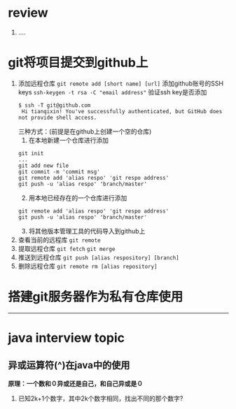 # review
1. ....
# git将项目提交到github上
1. 添加远程仓库
    `git remote add [short name] [url]`
   添加github账号的SSH keys 
   `ssh-keygen -t rsa -C "email address"`
   验证ssh key是否添加
   ```
   $ ssh -T git@github.com
    Hi tianqixin! You've successfully authenticated, but GitHub does not provide shell access.
   ```
   三种方式：(前提是在github上创建一个空的仓库)
   1. 在本地新建一个仓库进行添加
     ```
     git init
     ...
     git add new file
     git commit -m 'commit msg'
     git remote add 'alias respo' 'git respo address'
     git push -u 'alias respo' 'branch/master'
     ```
   2. 用本地已经存在的一个仓库进行添加
     ```
     git remote add 'alias respo' 'git respo address'
     git push -u 'alias respo' 'branch/master'
     ```
   3. 将其他版本管理工具的代码导入到github上
2. 查看当前的远程库
    `git remote`
3. 提取远程仓库
    `git fetch`
    `git merge`
4. 推送到远程仓库
    `git push [alias respository] [branch]`
5. 删除远程仓库
    `git remote rm [alias repository]`
# 搭建git服务器作为私有仓库使用
-----
# java interview topic
## 异或运算符(^)在java中的使用
**原理：一个数和０异或还是自己，和自己异或是０**
1. 已知2k+1个数字，其中2k个数字相同，找出不同的那个数字?


